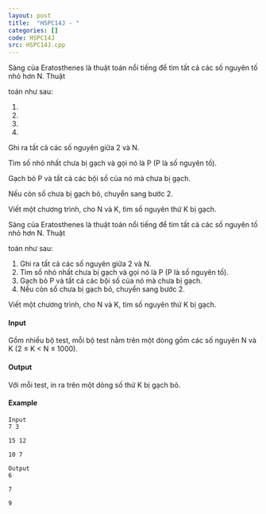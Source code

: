 ```yaml
---
layout: post
title:  "HSPC14J - "
categories: []
code: HSPC14J
src: HSPC14J.cpp
---
```




  


Sàng của Eratosthenes là thuật toán nổi tiếng để tìm tất cả các số nguyên tố nhỏ hơn N. Thuật

toán như sau:

1.

2.

3.

4.

Ghi ra tất cả các số nguyên giữa 2 và N.

Tìm số nhỏ nhất chưa bị gạch và gọi nó là P (P là số nguyên tố).

Gạch bỏ P và tất cả các bội số của nó mà chưa bị gạch.

Nếu còn số chưa bị gạch bỏ, chuyển sang bước 2.

Viết một chương trình, cho N và K, tìm số nguyên thứ K bị gạch.

Sàng của Eratosthenes là thuật toán nổi tiếng để tìm tất cả các số nguyên tố nhỏ hơn N. Thuật

toán như sau:

1.  Ghi ra tất cả các số nguyên giữa 2 và N.
2.  Tìm số nhỏ nhất chưa bị gạch và gọi nó là P (P là số nguyên tố).
3.  Gạch bỏ P và tất cả các bội số của nó mà chưa bị gạch.
4.  Nếu còn số chưa bị gạch bỏ, chuyển sang bước 2.

Viết một chương trình, cho N và K, tìm số nguyên thứ K bị gạch.

#### Input

Gồm nhiều bộ test, mỗi bộ test nằm trên một dòng gồm các số nguyên N và K (2 ≤ K < N ≤ 1000).

#### Output

Với mỗi test, in ra trên một dòng số thứ K bị gạch bỏ.

#### Example

```
Input
7 3
```

```
15 12
```

```
10 7

Output
6
```

```
7
```

```
9
```

<!--more-->

